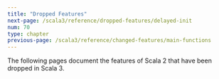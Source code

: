 ```yaml
---
title: "Dropped Features"
next-page: /scala3/reference/dropped-features/delayed-init
num: 70
type: chapter
previous-page: /scala3/reference/changed-features/main-functions
---
```


<!-- THIS FILE HAS BEEN GENERATED BY SCALADOC PREPROCESSOR. NOTE THAT ANY CHANGES TO THIS FILE CAN BE OVERRIDEN IN THE FUTURE -->

The following pages document the features of Scala 2 that have been dropped in Scala 3.
